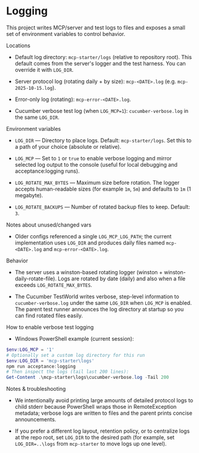 # Logging

This project writes MCP/server and test logs to files and exposes a small set of environment variables to control behavior.

Locations

- Default log directory: `mcp-starter/logs` (relative to repository root). This default comes from the server's logger and the test harness. You can override it with `LOG_DIR`.

- Server protocol log (rotating daily + by size): `mcp-<DATE>.log` (e.g. `mcp-2025-10-15.log`).

- Error-only log (rotating): `mcp-error-<DATE>.log`.

- Cucumber verbose test log (when `LOG_MCP=1`): `cucumber-verbose.log` in the same `LOG_DIR`.

Environment variables

- `LOG_DIR` — Directory to place logs. Default: `mcp-starter/logs`. Set this to a path of your choice (absolute or relative).

- `LOG_MCP` — Set to `1` or `true` to enable verbose logging and mirror selected log output to the console (useful for local debugging and acceptance:logging runs).

- `LOG_ROTATE_MAX_BYTES` — Maximum size before rotation. The logger accepts human-readable sizes (for example `1m`, `5m`) and defaults to `1m` (1 megabyte).

- `LOG_ROTATE_BACKUPS` — Number of rotated backup files to keep. Default: `3`.

Notes about unused/changed vars

- Older configs referenced a single `LOG_MCP_LOG_PATH`; the current implementation uses `LOG_DIR` and produces daily files named `mcp-<DATE>.log` and `mcp-error-<DATE>.log`.

Behavior

- The server uses a winston-based rotating logger (winston + winston-daily-rotate-file). Logs are rotated by date (daily) and also when a file exceeds `LOG_ROTATE_MAX_BYTES`.

- The Cucumber TestWorld writes verbose, step-level information to `cucumber-verbose.log` under the same `LOG_DIR` when `LOG_MCP` is enabled. The parent test runner announces the log directory at startup so you can find rotated files easily.

How to enable verbose test logging

- Windows PowerShell example (current session):

```powershell
$env:LOG_MCP = '1'
# Optionally set a custom log directory for this run
$env:LOG_DIR = 'mcp-starter\logs'
npm run acceptance:logging
# Then inspect the logs (tail last 200 lines):
Get-Content .\mcp-starter\logs\cucumber-verbose.log -Tail 200
```

Notes & troubleshooting

- We intentionally avoid printing large amounts of detailed protocol logs to child stderr because PowerShell wraps those in RemoteException metadata; verbose logs are written to files and the parent prints concise announcements.

- If you prefer a different log layout, retention policy, or to centralize logs at the repo root, set `LOG_DIR` to the desired path (for example, set `LOG_DIR=..\logs` from `mcp-starter` to move logs up one level).
